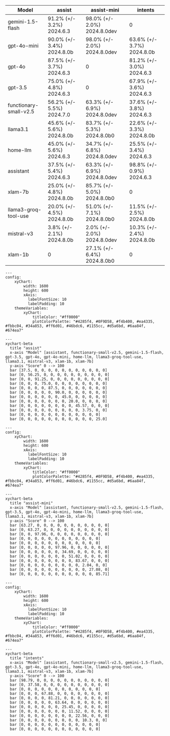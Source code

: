 | Model | assist | assist-mini | intents|
| ----- | ----- | ----- | ----- |
| gemini-1.5-flash | 91.2% (+/- 3.2%) 2024.6.3 | 98.0% (+/- 2.0%) 2024.8.0dev | 0 |
| gpt-4o-mini | 90.0% (+/- 3.4%) 2024.8.0b | 98.0% (+/- 2.0%) 2024.8.0dev | 63.6% (+/- 3.7%) 2024.8.0b |
| gpt-4o | 87.5% (+/- 3.7%) 2024.6.3 | 0 | 81.2% (+/- 3.0%) 2024.6.3 |
| gpt-3.5 | 75.0% (+/- 4.8%) 2024.6.3 | 0 | 67.9% (+/- 3.6%) 2024.6.3 |
| functionary-small-v2.5 | 56.2% (+/- 5.5%) 2024.7.0 | 63.3% (+/- 6.9%) 2024.8.0dev | 37.6% (+/- 3.8%) 2024.6.3 |
| llama3.1 | 45.6% (+/- 5.6%) 2024.8.0b | 83.7% (+/- 5.3%) 2024.8.0b0 | 22.6% (+/- 3.3%) 2024.8.0b |
| home-llm | 45.0% (+/- 5.6%) 2024.6.3 | 34.7% (+/- 6.8%) 2024.8.0dev | 25.5% (+/- 3.4%) 2024.6.3 |
| assistant | 37.5% (+/- 5.4%) 2024.6.3 | 63.3% (+/- 6.9%) 2024.8.0dev | 98.8% (+/- 0.9%) 2024.6.3 |
| xlam-7b | 25.0% (+/- 4.8%) 2024.8.0b | 85.7% (+/- 5.0%) 2024.8.0b0 | 0 |
| llama3-groq-tool-use | 20.0% (+/- 4.5%) 2024.8.0b | 51.0% (+/- 7.1%) 2024.8.0b0 | 11.5% (+/- 2.5%) 2024.8.0b |
| mistral-v3 | 3.8% (+/- 2.1%) 2024.8.0b | 2.0% (+/- 2.0%) 2024.8.0dev | 10.3% (+/- 2.4%) 2024.8.0b |
| xlam-1b | 0 | 27.1% (+/- 6.4%) 2024.8.0b0 | 0 |

```mermaid
---
config:
    xyChart:
        width: 1600
        height: 600
        xAxis:
          labelFontSize: 10
          labelPadding: 10
    themeVariables:
        xyChart:
            titleColor: "#ff0000"
            plotColorPalette: "#4285f4, #0F9D58, #f4b400, #ea4335, #fbbc04, #34a853, #ff6d01, #46bdc6, #1155cc, #d5a6bd, #6aa84f, #674ea7"

---
xychart-beta
  title "assist"
  x-axis "Model" [assistant, functionary-small-v2.5, gemini-1.5-flash, gpt-3.5, gpt-4o, gpt-4o-mini, home-llm, llama3-groq-tool-use, llama3.1, mistral-v3, xlam-1b, xlam-7b]
  y-axis "Score" 0 --> 100
  bar [37.5, 0, 0, 0, 0, 0, 0, 0, 0, 0, 0, 0]
  bar [0, 56.25, 0, 0, 0, 0, 0, 0, 0, 0, 0, 0]
  bar [0, 0, 91.25, 0, 0, 0, 0, 0, 0, 0, 0, 0]
  bar [0, 0, 0, 75.0, 0, 0, 0, 0, 0, 0, 0, 0]
  bar [0, 0, 0, 0, 87.5, 0, 0, 0, 0, 0, 0, 0]
  bar [0, 0, 0, 0, 0, 90.0, 0, 0, 0, 0, 0, 0]
  bar [0, 0, 0, 0, 0, 0, 45.0, 0, 0, 0, 0, 0]
  bar [0, 0, 0, 0, 0, 0, 0, 20.0, 0, 0, 0, 0]
  bar [0, 0, 0, 0, 0, 0, 0, 0, 45.57, 0, 0, 0]
  bar [0, 0, 0, 0, 0, 0, 0, 0, 0, 3.75, 0, 0]
  bar [0, 0, 0, 0, 0, 0, 0, 0, 0, 0, 0, 0]
  bar [0, 0, 0, 0, 0, 0, 0, 0, 0, 0, 0, 25.0]
```


```mermaid
---
config:
    xyChart:
        width: 1600
        height: 600
        xAxis:
          labelFontSize: 10
          labelPadding: 10
    themeVariables:
        xyChart:
            titleColor: "#ff0000"
            plotColorPalette: "#4285f4, #0F9D58, #f4b400, #ea4335, #fbbc04, #34a853, #ff6d01, #46bdc6, #1155cc, #d5a6bd, #6aa84f, #674ea7"

---
xychart-beta
  title "assist-mini"
  x-axis "Model" [assistant, functionary-small-v2.5, gemini-1.5-flash, gpt-3.5, gpt-4o, gpt-4o-mini, home-llm, llama3-groq-tool-use, llama3.1, mistral-v3, xlam-1b, xlam-7b]
  y-axis "Score" 0 --> 100
  bar [63.27, 0, 0, 0, 0, 0, 0, 0, 0, 0, 0, 0]
  bar [0, 63.27, 0, 0, 0, 0, 0, 0, 0, 0, 0, 0]
  bar [0, 0, 97.96, 0, 0, 0, 0, 0, 0, 0, 0, 0]
  bar [0, 0, 0, 0, 0, 0, 0, 0, 0, 0, 0, 0]
  bar [0, 0, 0, 0, 0, 0, 0, 0, 0, 0, 0, 0]
  bar [0, 0, 0, 0, 0, 97.96, 0, 0, 0, 0, 0, 0]
  bar [0, 0, 0, 0, 0, 0, 34.69, 0, 0, 0, 0, 0]
  bar [0, 0, 0, 0, 0, 0, 0, 51.02, 0, 0, 0, 0]
  bar [0, 0, 0, 0, 0, 0, 0, 0, 83.67, 0, 0, 0]
  bar [0, 0, 0, 0, 0, 0, 0, 0, 0, 2.04, 0, 0]
  bar [0, 0, 0, 0, 0, 0, 0, 0, 0, 0, 27.08, 0]
  bar [0, 0, 0, 0, 0, 0, 0, 0, 0, 0, 0, 85.71]
```


```mermaid
---
config:
    xyChart:
        width: 1600
        height: 600
        xAxis:
          labelFontSize: 10
          labelPadding: 10
    themeVariables:
        xyChart:
            titleColor: "#ff0000"
            plotColorPalette: "#4285f4, #0F9D58, #f4b400, #ea4335, #fbbc04, #34a853, #ff6d01, #46bdc6, #1155cc, #d5a6bd, #6aa84f, #674ea7"

---
xychart-beta
  title "intents"
  x-axis "Model" [assistant, functionary-small-v2.5, gemini-1.5-flash, gpt-3.5, gpt-4o, gpt-4o-mini, home-llm, llama3-groq-tool-use, llama3.1, mistral-v3, xlam-1b, xlam-7b]
  y-axis "Score" 0 --> 100
  bar [98.79, 0, 0, 0, 0, 0, 0, 0, 0, 0, 0, 0]
  bar [0, 37.58, 0, 0, 0, 0, 0, 0, 0, 0, 0, 0]
  bar [0, 0, 0, 0, 0, 0, 0, 0, 0, 0, 0, 0]
  bar [0, 0, 0, 67.88, 0, 0, 0, 0, 0, 0, 0, 0]
  bar [0, 0, 0, 0, 81.21, 0, 0, 0, 0, 0, 0, 0]
  bar [0, 0, 0, 0, 0, 63.64, 0, 0, 0, 0, 0, 0]
  bar [0, 0, 0, 0, 0, 0, 25.45, 0, 0, 0, 0, 0]
  bar [0, 0, 0, 0, 0, 0, 0, 11.52, 0, 0, 0, 0]
  bar [0, 0, 0, 0, 0, 0, 0, 0, 22.56, 0, 0, 0]
  bar [0, 0, 0, 0, 0, 0, 0, 0, 0, 10.3, 0, 0]
  bar [0, 0, 0, 0, 0, 0, 0, 0, 0, 0, 0, 0]
  bar [0, 0, 0, 0, 0, 0, 0, 0, 0, 0, 0, 0]
```
